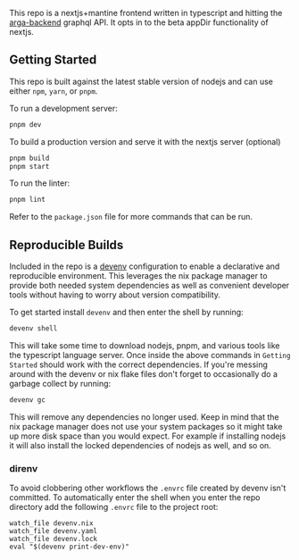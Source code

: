 This repo is a nextjs+mantine frontend written in typescript and hitting the [arga-backend](https://github.com/ARGA-Genomes/arga-backend) graphql API.
It opts in to the beta appDir functionality of nextjs.


## Getting Started

This repo is built against the latest stable version of nodejs and can use either `npm`, `yarn`, or `pnpm`.

To run a development server:

``` bash
pnpm dev
```

To build a production version and serve it with the nextjs server (optional)

``` bash
pnpm build
pnpm start
```

To run the linter:

``` bash
pnpm lint
```

Refer to the `package.json` file for more commands that can be run.


## Reproducible Builds

Included in the repo is a [devenv](https://devenv.sh) configuration to enable a declarative and reproducible environment. This leverages the nix package manager to provide both needed system dependencies as well as convenient developer tools without having to worry about version compatibility.

To get started install `devenv` and then enter the shell by running:

``` bash
devenv shell
```

This will take some time to download nodejs, pnpm, and various tools like the typescript language server. Once inside the above commands in `Getting Started` should work with the correct dependencies.
If you're messing around with the devenv or nix flake files don't forget to occasionally do a garbage collect by running:

``` bash
devenv gc
```
This will remove any dependencies no longer used. Keep in mind that the nix package manager does not use your system packages so it might take up more disk space than you would expect. For example if installing nodejs it will also install the locked dependencies of nodejs as well, and so on.


### direnv

To avoid clobbering other workflows the `.envrc` file created by devenv isn't committed. To automatically enter the shell when you enter the repo directory add the following `.envrc` file to the project root:

```
watch_file devenv.nix
watch_file devenv.yaml
watch_file devenv.lock
eval "$(devenv print-dev-env)"
```
